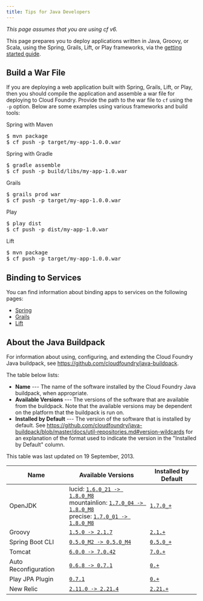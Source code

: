 ```yaml
---
title: Tips for Java Developers
---
```

_This page assumes that you are using cf v6._

This page prepares you to deploy applications written in Java, Groovy, or Scala, using the Spring, Grails, Lift, or Play frameworks, via the [getting started guide](getting-started.html).

## <a id='war'></a> Build a War File ##

If you are deploying a web application built with Spring, Grails, Lift, or Play, then you should compile the application and assemble a war file for deploying to Cloud Foundry. Provide the path to the war file to `cf` using the `-p` option. Below are some examples using various frameworks and build tools:

Spring with Maven

<pre class="terminal">
$ mvn package
$ cf push -p target/my-app-1.0.0.war
</pre>

Spring with Gradle

<pre class="terminal">
$ gradle assemble
$ cf push -p build/libs/my-app-1.0.war
</pre>

Grails

<pre class="terminal">
$ grails prod war
$ cf push -p target/my-app-1.0.0.war
</pre>

Play

<pre class="terminal">
$ play dist
$ cf push -p dist/my-app-1.0.war
</pre>

Lift

<pre class="terminal">
$ mvn package
$ cf push -p target/my-app-1.0.0.war
</pre>

## <a id='services'></a> Binding to Services ##

You can find information about binding apps to services on the following pages:

* [Spring](../services/spring-service-bindings.html)
* [Grails](../services/grails-service-bindings.html)
* [Lift](../services/lift-service-bindings.html)

## <a id='buildpack'></a>About the Java Buildpack ##

For information about using, configuring, and extending the Cloud Foundry Java buildpack, see <https://github.com/cloudfoundry/java-buildpack>.

The table below lists:

* **Name** --- The name of the software installed by the Cloud Foundry Java buildpack, when appropriate.
* **Available Versions** --- The versions of the software that are available from the buildpack. Note that the available versions may be dependent on the platform that the buildpack is run on.
* **Installed by Default** --- The version of the software that is installed by default. See https://github.com/cloudfoundry/java-buildpack/blob/master/docs/util-repositories.md#version-wildcards for an explanation of the format used to indicate the version in the "Installed by Default" column.

 This table was last updated on 19 September, 2013.

| Name | Available Versions | Installed by Default
| ---- | ------------------ | --------------------
| OpenJDK | lucid: [`1.6.0_21 -> 1.8.0_M8`](http://download.pivotal.io.s3.amazonaws.com/openjdk/lucid/x86_64/index.yml)<br>mountainlion: [`1.7.0_04 -> 1.8.0_M8`](http://download.pivotal.io.s3.amazonaws.com/openjdk/mountainlion/x86_64/index.yml)<br>precise: [`1.7.0_01 -> 1.8.0_M8`](http://download.pivotal.io.s3.amazonaws.com/openjdk/precise/x86_64/index.yml) | [`1.7.0_+`](https://github.com/cloudfoundry/java-buildpack/blob/master/config/openjdk.yml)
| Groovy | [`1.5.0 -> 2.1.7`](http://download.pivotal.io.s3.amazonaws.com/groovy/index.yml) | [`2.1.+`](https://github.com/cloudfoundry/java-buildpack/blob/master/config/groovy.yml)
| Spring Boot CLI | [`0.5.0_M2 -> 0.5.0_M4`](http://download.pivotal.io.s3.amazonaws.com/spring-boot-cli/index.yml) | [`0.5.0_+`](https://github.com/cloudfoundry/java-buildpack/blob/master/config/springbootcli.yml)
| Tomcat | [`6.0.0 -> 7.0.42`](http://download.pivotal.io.s3.amazonaws.com/tomcat/index.yml) | [`7.0.+`](https://github.com/cloudfoundry/java-buildpack/blob/master/config/tomcat.yml)
| Auto Reconfiguration | [`0.6.8 -> 0.7.1`](http://download.pivotal.io.s3.amazonaws.com/auto-reconfiguration/index.yml) | [`0.+`](https://github.com/cloudfoundry/java-buildpack/blob/master/config/springautoreconfiguration.yml)
| Play JPA Plugin | [`0.7.1`](http://download.pivotal.io.s3.amazonaws.com/play-jpa-plugin/index.yml) | [`0.+`](https://github.com/cloudfoundry/java-buildpack/blob/master/config/playautoreconfiguration.yml)
| New Relic | [`2.11.0 -> 2.21.4`](http://download.pivotal.io.s3.amazonaws.com/new-relic/index.yml) | [`2.21.+`](https://github.com/cloudfoundry/java-buildpack/blob/master/config/newrelic.yml)
